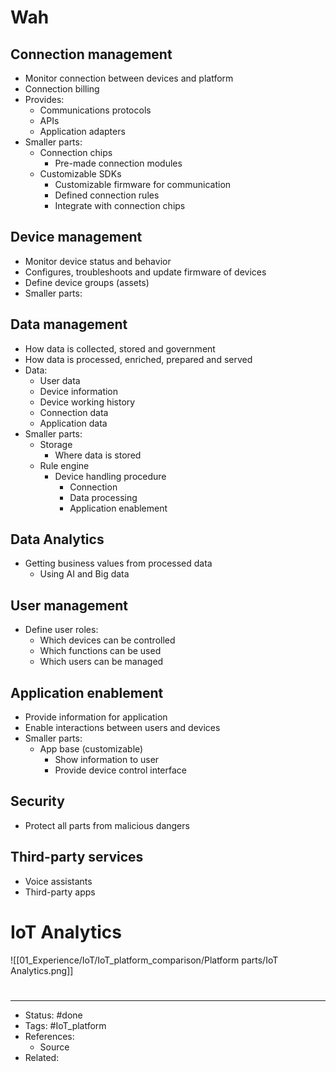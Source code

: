 # Wah

## Connection management
- Monitor connection between devices and platform
- Connection billing
- Provides:
	- Communications protocols
	- APIs
	- Application adapters 
- Smaller parts:
	- Connection chips
		- Pre-made connection modules
	- Customizable SDKs
		- Customizable firmware for communication
		- Defined connection rules
		- Integrate with connection chips

## Device management
- Monitor device status and behavior
- Configures, troubleshoots and update firmware of devices
- Define device groups (assets)
- Smaller parts:

## Data management
- How data is collected, stored and government
- How data is processed, enriched, prepared and served
- Data:
	- User data
	- Device information
	- Device working history
	- Connection data
	- Application data
- Smaller parts:
	- Storage
		- Where data is stored
	- Rule engine
		- Device handling procedure
			- Connection
			- Data processing
			- Application enablement

## Data Analytics
- Getting business values from processed data
	- Using AI and Big data

## User management
- Define user roles:
	- Which devices can be controlled
	- Which functions can be used
	- Which users can be managed

## Application enablement
- Provide information for application
- Enable interactions between users and devices
- Smaller parts:
	- App base (customizable)
		- Show information to user
		- Provide device control interface

## Security
- Protect all parts from malicious dangers

## Third-party services
- Voice assistants
- Third-party apps

# IoT Analytics
![[01_Experience/IoT/IoT_platform_comparison/Platform parts/IoT Analytics.png]]

#
---
- Status: #done
- Tags: #IoT_platform
- References:
	- Source
- Related:
